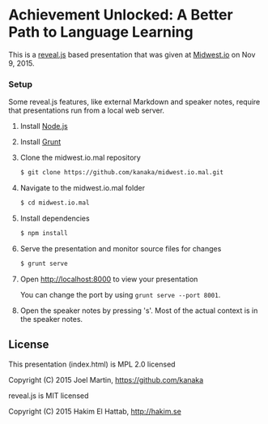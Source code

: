 # Achievement Unlocked: A Better Path to Language Learning #

This is a [reveal.js](https://github.com/hakimel/reveal.js) based
presentation that was given at [Midwest.io](http://midwest.io) on
Nov 9, 2015.

### Setup

Some reveal.js features, like external Markdown and speaker notes, require that presentations run from a local web server.

1. Install [Node.js](http://nodejs.org/)

2. Install [Grunt](http://gruntjs.com/getting-started#installing-the-cli)

4. Clone the midwest.io.mal repository
   ```sh
   $ git clone https://github.com/kanaka/midwest.io.mal.git
   ```

5. Navigate to the midwest.io.mal folder
   ```sh
   $ cd midwest.io.mal
   ```

6. Install dependencies
   ```sh
   $ npm install
   ```

7. Serve the presentation and monitor source files for changes
   ```sh
   $ grunt serve
   ```

8. Open <http://localhost:8000> to view your presentation

   You can change the port by using `grunt serve --port 8001`.

9. Open the speaker notes by pressing 's'. Most of the actual context
   is in the speaker notes.

## License

This presentation (index.html) is MPL 2.0 licensed

Copyright (C) 2015 Joel Martin, https://github.com/kanaka


reveal.js is MIT licensed

Copyright (C) 2015 Hakim El Hattab, http://hakim.se
